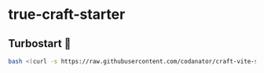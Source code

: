 # true-craft-starter

## Turbostart 🚀

```sh
bash <(curl -s https://raw.githubusercontent.com/codanator/craft-vite-starter/main/create.sh)
```